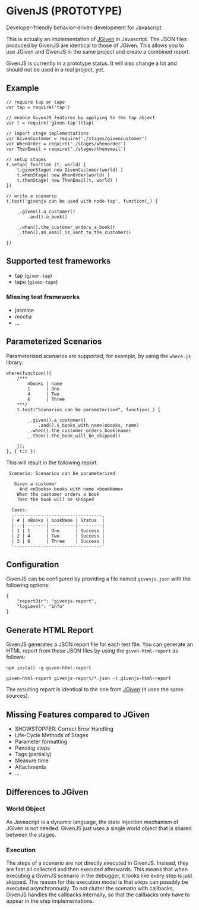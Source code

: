 # GivenJS (PROTOTYPE)
Developer-friendly behavior-driven development for Javascript.

This is actually an implementation of [JGiven](http://jgiven.org) in Javascript. The JSON files produced by GivenJS are identical to those of JGiven. This allows you to use JGiven and GivenJS in the same project and create a combined report.

GivenJS is currently in a prototype status. It will also change a lot and should not be used in a real project, yet.

## Example

```
// require tap or tape
var tap = require('tap')

// enable GivenJS features by applying to the tap object
var t = require('given-tap')(tap)

// import stage implementations
var GivenCustomer = require('./stages/givencustomer')
var WhenOrder = require('./stages/whenorder')
var ThenEmail = require('./stages/thenemail')

// setup stages
t.setup( function (t, world) {
    t.givenStage( new GivenCustomer(world) )
    t.whenStage( new WhenOrder(world) )
    t.thenStage( new ThenEmail(t, world) )
})

// write a scenario
t.test('givenjs can be used with node-tap', function(_) {

    _.given().a_customer()
        .and().a_book()

    _.when().the_customer_orders_a_book()
    _.then().an_email_is_sent_to_the_customer()

})

```

## Supported test frameworks

* tap (`given-tap`)
* tape (`given-tape`)

### Missing test frameworks

* jasmine
* mocha
* ...

## Parameterized Scenarios

Parameterized scenarios are supported, for example, by using the `where.js` library:

```
where(function(){
    /***
        nbooks | name
        1      | One
        4      | Two
        6      | Three
    ***/
    t.test("Scenarios can be parameterized", function(_) {

        _.given().a_customer()
            .and().$_books_with_name(nbooks, name)
        _.when().the_customer_orders_book(name)
        _.then().the_book_will_be_shipped()

    });
}, { t:t })
```

This will result in the following report:

```
 Scenario: Scenarios can be parameterized

   Given a customer
     And <nBooks> books with name <bookName>
    When the customer orders a book
    Then the book will be shipped

  Cases:
  .---------------------------------.
  | # | nBooks | bookName | Status  |
  |---|--------|----------|---------|
  | 1 | 1      | One      | Success |
  | 2 | 4      | Two      | Success |
  | 3 | 6      | Three    | Success |
  '---------------------------------'
```

## Configuration

GivenJS can be configured by providing a file named `givenjs.json` with the following options:
```
{
    "reportDir": "givenjs-report",
    "logLevel": "info"
}
```

## Generate HTML Report

GivenJS generates a JSON report file for each test file. You can generate an HTML report from these JSON files by using the `given-html-report` as follows:


```
npm install -g given-html-report
```

```
given-html-report givenjs-report/*.json -t givenjs-html-report
```

The resulting report is identical to the one from [JGiven](http://jgiven.org/jgiven-report/html5/) (it uses the same sources).


## Missing Features compared to JGiven

* SHOWSTOPPER: Correct Error Handling
* Life-Cycle Methods of Stages
* Parameter formatting
* Pending steps
* Tags (partially)
* Measure time
* Attachments
* ...

## Differences to JGiven

### World Object
As Javascript is a dynamic language, the state injection mechanism of JGiven is not needed.
GivenJS just uses a single world object that is shared between the stages.

### Execution
The steps of a scenario are not directly executed in GivenJS. Instead, they are first all collected and then executed afterwards.
This means that when executing a GivenJS scenario in the debugger, it looks like every step is just skipped.
The reason for this execution model is that steps can possibly be executed asynchronously. To not clutter the scenario with callbacks,
GivenJS handles the callbacks internally, so that the callbacks only have to appear in the step implementations.

